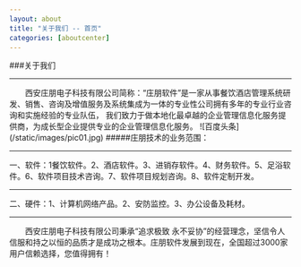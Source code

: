 ```yaml
---
layout: about
title: "关于我们 -- 首页"
categories: [aboutcenter]
---
```

###关于我们
<hr>
&emsp;&emsp;西安庄朋电子科技有限公司简称：“庄朋软件”是一家从事餐饮酒店管理系统研发、销售、咨询及增值服务及系统集成为一体的专业性公司拥有多年的专业行业咨询和实施经验的专业队伍，
我们致力于做本地化最卓越的企业管理信息化服务提供商，为成长型企业提供专业的企业管理信息化服务。  
![百度头条](/static/images/pic01.jpg)
#####庄朋技术的业务范围：
<hr>
一、软件：1餐饮软件。2、酒店软件。3、进销存软件。4、财务软件。5、足浴软件。6、软件项目技术咨询。7、软件项目规划咨询。8、软件定制开发。
<hr>
二、硬件：1、计算机网络产品。2、安防监控。3、办公设备及耗材。
<hr>	
&emsp;&emsp;西安庄朋电子科技有限公司秉承“追求极致 永不妥协”的经营理念，坚信令人信服和持之以恒的品质才是成功之根本。庄朋软件发展到现在，全国超过3000家用户信赖选择，您值得拥有！
